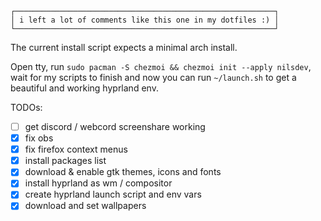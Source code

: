 ```
┌──────────────────────────────────────────────────────────┐
│ i left a lot of comments like this one in my dotfiles :) │
└──────────────────────────────────────────────────────────┘
``` 
The current install script expects a minimal arch install.

Open tty, run `sudo pacman -S chezmoi && chezmoi init --apply nilsdev`, wait for my scripts to finish and now you can run `~/launch.sh` to get a beautiful and working hyprland env. 


TODOs: 
- [ ] get discord / webcord screenshare working
- [x] fix obs 
- [x] fix firefox context menus
- [x] install packages list
- [x] download & enable gtk themes, icons and fonts
- [x] install hyprland as wm / compositor 
- [x] create hyprland launch script and env vars
- [x] download and set wallpapers
